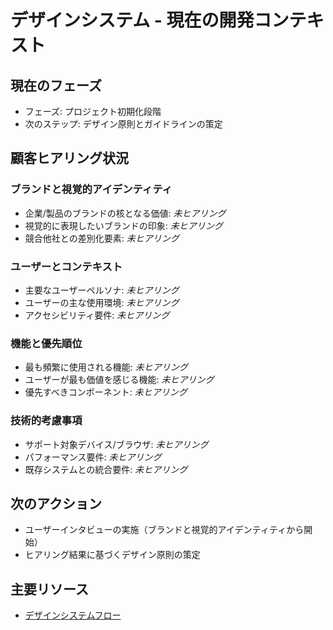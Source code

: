 # デザインシステム - 現在の開発コンテキスト

## 現在のフェーズ

- フェーズ: プロジェクト初期化段階
- 次のステップ: デザイン原則とガイドラインの策定

## 顧客ヒアリング状況

### ブランドと視覚的アイデンティティ

- 企業/製品のブランドの核となる価値: _未ヒアリング_
- 視覚的に表現したいブランドの印象: _未ヒアリング_
- 競合他社との差別化要素: _未ヒアリング_

### ユーザーとコンテキスト

- 主要なユーザーペルソナ: _未ヒアリング_
- ユーザーの主な使用環境: _未ヒアリング_
- アクセシビリティ要件: _未ヒアリング_

### 機能と優先順位

- 最も頻繁に使用される機能: _未ヒアリング_
- ユーザーが最も価値を感じる機能: _未ヒアリング_
- 優先すべきコンポーネント: _未ヒアリング_

### 技術的考慮事項

- サポート対象デバイス/ブラウザ: _未ヒアリング_
- パフォーマンス要件: _未ヒアリング_
- 既存システムとの統合要件: _未ヒアリング_

## 次のアクション

- ユーザーインタビューの実施（ブランドと視覚的アイデンティティから開始）
- ヒアリング結果に基づくデザイン原則の策定

## 主要リソース

- [デザインシステムフロー](../flow/designSystemFlow.md)
